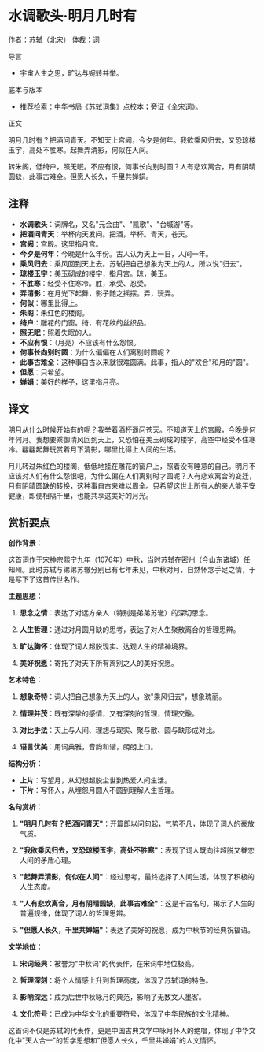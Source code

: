 # 水调歌头·明月几时有

作者：苏轼（北宋）
体裁：词

导言
- 宇宙人生之思，旷达与婉转并举。

底本与版本
- 推荐检索：中华书局《苏轼词集》点校本；旁证《全宋词》。

正文

明月几时有？把酒问青天。不知天上宫阙，今夕是何年。我欲乘风归去，又恐琼楼玉宇，高处不胜寒。起舞弄清影，何似在人间。

转朱阁，低绮户，照无眠。不应有恨，何事长向别时圆？人有悲欢离合，月有阴晴圆缺，此事古难全。但愿人长久，千里共婵娟。

## 注释

- **水调歌头**：词牌名，又名"元会曲"、"凯歌"、"台城游"等。
- **把酒问青天**：举杯向天发问。把酒，举杯。青天，苍天。
- **宫阙**：宫殿。这里指月宫。
- **今夕是何年**：今晚是什么年份。古人认为天上一日，人间一年。
- **乘风归去**：乘风回到天上去。苏轼把自己想象为天上的人，所以说"归去"。
- **琼楼玉宇**：美玉砌成的楼宇，指月宫。琼，美玉。
- **不胜寒**：经受不住寒冷。胜，承受、忍受。
- **弄清影**：在月光下起舞，影子随之摇摆。弄，玩弄。
- **何似**：哪里比得上。
- **朱阁**：朱红色的楼阁。
- **绮户**：雕花的门窗。绮，有花纹的丝织品。
- **照无眠**：照着失眠的人。
- **不应有恨**：（月亮）不应该有什么怨恨。
- **何事长向别时圆**：为什么偏偏在人们离别时圆呢？
- **此事古难全**：这种事自古以来就很难圆满。此事，指人的"欢合"和月的"圆"。
- **但愿**：只希望。
- **婵娟**：美好的样子，这里指月亮。

## 译文

明月从什么时候开始有的呢？我举着酒杯遥问苍天。不知道天上的宫殿，今晚是何年何月。我想要乘御清风回到天上，又恐怕在美玉砌成的楼宇，高空中经受不住寒冷。翩翩起舞玩赏着月下清影，哪里比得上人间的生活。

月儿转过朱红色的楼阁，低低地挂在雕花的窗户上，照着没有睡意的自己。明月不应该对人们有什么怨恨吧，为什么偏在人们离别时才圆呢？人有悲欢离合的变迁，月有阴晴圆缺的转换，这种事自古来难以周全。只希望这世上所有人的亲人能平安健康，即便相隔千里，也能共享这美好的月光。

## 赏析要点

**创作背景：**

这首词作于宋神宗熙宁九年（1076年）中秋，当时苏轼在密州（今山东诸城）任知州。此时苏轼与弟弟苏辙分别已有七年未见，中秋对月，自然怀念手足之情，于是写下了这首传世名作。

**主题思想：**

1. **思念之情**：表达了对远方亲人（特别是弟弟苏辙）的深切思念。

2. **人生哲理**：通过对月圆月缺的思考，表达了对人生聚散离合的哲理思辨。

3. **旷达胸怀**：体现了词人超脱现实、达观人生的精神境界。

4. **美好祝愿**：寄托了对天下所有离别之人的美好祝愿。

**艺术特色：**

1. **想象奇特**：词人把自己想象为天上的人，欲"乘风归去"，想象瑰丽。

2. **情理并茂**：既有深挚的感情，又有深刻的哲理，情理交融。

3. **对比手法**：天上与人间、理想与现实、聚与散、圆与缺形成对比。

4. **语言优美**：用词典雅，音韵和谐，朗朗上口。

**结构分析：**

- **上片**：写望月，从幻想超脱尘世到热爱人间生活。
- **下片**：写怀人，从埋怨月圆人不圆到理解人生哲理。

**名句赏析：**

1. **"明月几时有？把酒问青天"**：开篇即以问句起，气势不凡，体现了词人的豪放气质。

2. **"我欲乘风归去，又恐琼楼玉宇，高处不胜寒"**：表现了词人既向往超脱又眷恋人间的矛盾心理。

3. **"起舞弄清影，何似在人间"**：经过思考，最终选择了人间生活，体现了积极的人生态度。

4. **"人有悲欢离合，月有阴晴圆缺，此事古难全"**：这是千古名句，揭示了人生的普遍规律，体现了词人的哲理思辨。

5. **"但愿人长久，千里共婵娟"**：表达了美好的祝愿，成为中秋节的经典祝福语。

**文学地位：**

1. **宋词经典**：被誉为"中秋词"的代表作，在宋词中地位极高。

2. **哲理深刻**：将个人情感上升到哲理高度，体现了苏轼词的特色。

3. **影响深远**：成为后世中秋咏月的典范，影响了无数文人墨客。

4. **文化符号**：已成为中华文化的重要符号，体现了中华民族的文化精神。

这首词不仅是苏轼的代表作，更是中国古典文学中咏月怀人的绝唱，体现了中华文化中"天人合一"的哲学思想和"但愿人长久，千里共婵娟"的人文情怀。